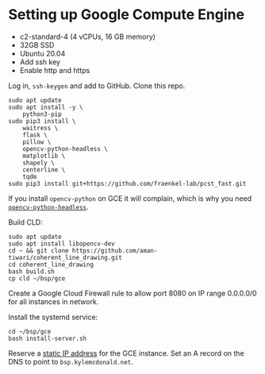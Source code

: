 # Setting up Google Compute Engine

* c2-standard-4 (4 vCPUs, 16 GB memory)
* 32GB SSD
* Ubuntu 20.04
* Add ssh key
* Enable http and https

Log in, `ssh-keygen` and add to GitHub. Clone this repo.

```console
sudo apt update
sudo apt install -y \
    python3-pip
sudo pip3 install \
    waitress \
    flask \
    pillow \
    opencv-python-headless \
    matplotlib \
    shapely \
    centerline \
    tqdm
sudo pip3 install git+https://github.com/fraenkel-lab/pcst_fast.git
```

If you install `opencv-python` on GCE it will complain, which is why you need [`opencv-python-headless`](https://stackoverflow.com/a/63978454/940196).

Build CLD:

```console
sudo apt update
sudo apt install libopencv-dev
cd ~ && git clone https://github.com/aman-tiwari/coherent_line_drawing.git
cd coherent_line_drawing
bash build.sh
cp cld ~/bsp/gce
```

Create a Google Cloud Firewall rule to allow port 8080 on IP range 0.0.0.0/0 for all instances in network.

Install the systemd service:

```
cd ~/bsp/gce
bash install-server.sh
```

Reserve a [static IP address](https://cloud.google.com/compute/docs/ip-addresses/reserve-static-external-ip-address) for the GCE instance. Set an A record on the DNS to point to `bsp.kylemcdonald.net`.